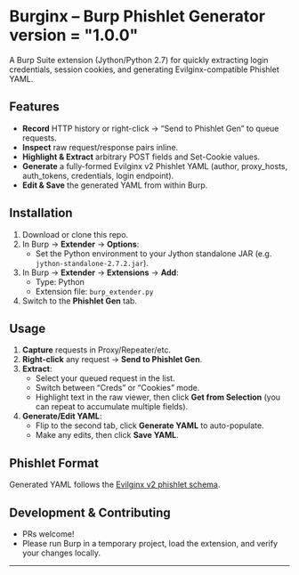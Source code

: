 # Burginx – Burp Phishlet Generator __version__ = "1.0.0"

A Burp Suite extension (Jython/Python 2.7) for quickly extracting login credentials, session cookies, and generating Evilginx-compatible Phishlet YAML.

## Features

- **Record** HTTP history or right-click → “Send to Phishlet Gen” to queue requests.
- **Inspect** raw request/response pairs inline.
- **Highlight & Extract** arbitrary POST fields and Set-Cookie values.
- **Generate** a fully-formed Evilginx v2 Phishlet YAML (author, proxy_hosts, auth_tokens, credentials, login endpoint).
- **Edit & Save** the generated YAML from within Burp.

## Installation

1. Download or clone this repo.
2. In Burp → **Extender** → **Options**:
   - Set the Python environment to your Jython standalone JAR (e.g. `jython-standalone-2.7.2.jar`).
3. In Burp → **Extender** → **Extensions** → **Add**:
   - Type: Python
   - Extension file: `burp_extender.py`
4. Switch to the **Phishlet Gen** tab.

## Usage

1. **Capture** requests in Proxy/Repeater/etc.  
2. **Right-click** any request → **Send to Phishlet Gen**.  
3. **Extract**:
   - Select your queued request in the list.
   - Switch between “Creds” or “Cookies” mode.
   - Highlight text in the raw viewer, then click **Get from Selection** (you can repeat to accumulate multiple fields).  
4. **Generate/Edit YAML**:
   - Flip to the second tab, click **Generate YAML** to auto-populate.
   - Make any edits, then click **Save YAML**.

## Phishlet Format

Generated YAML follows the [Evilginx v2 phishlet schema](https://help.evilginx.com/community/phishlet-format).

## Development & Contributing

- PRs welcome!  
- Please run Burp in a temporary project, load the extension, and verify your changes locally.

---